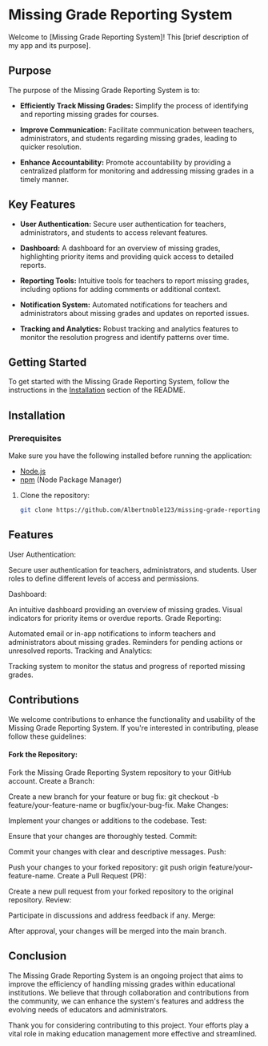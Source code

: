 # Missing Grade Reporting System

Welcome to [Missing Grade Reporting System]! This [brief description of my app and its purpose].


## Purpose

The purpose of the Missing Grade Reporting System is to:

- **Efficiently Track Missing Grades:** Simplify the process of identifying and reporting missing grades for courses.
  
- **Improve Communication:** Facilitate communication between teachers, administrators, and students regarding missing grades, leading to quicker resolution.

- **Enhance Accountability:** Promote accountability by providing a centralized platform for monitoring and addressing missing grades in a timely manner.

## Key Features

- **User Authentication:** Secure user authentication for teachers, administrators, and students to access relevant features.

- **Dashboard:** A dashboard for an overview of missing grades, highlighting priority items and providing quick access to detailed reports.

- **Reporting Tools:** Intuitive tools for teachers to report missing grades, including options for adding comments or additional context.

- **Notification System:** Automated notifications for teachers and administrators about missing grades and updates on reported issues.

- **Tracking and Analytics:** Robust tracking and analytics features to monitor the resolution progress and identify patterns over time.

## Getting Started

To get started with the Missing Grade Reporting System, follow the instructions in the [Installation](#installation) section of the README.

## Installation

### Prerequisites

Make sure you have the following installed before running the application:

- [Node.js](https://nodejs.org/)
- [npm](https://www.npmjs.com/) (Node Package Manager)

1. Clone the repository:

   ```bash
   git clone https://github.com/Albertnoble123/missing-grade-reporting-system.git


## Features

User Authentication:

Secure user authentication for teachers, administrators, and students.
User roles to define different levels of access and permissions.

Dashboard:

An intuitive dashboard providing an overview of missing grades.
Visual indicators for priority items or overdue reports.
Grade Reporting:

Automated email or in-app notifications to inform teachers and administrators about missing grades.
Reminders for pending actions or unresolved reports.
Tracking and Analytics:

Tracking system to monitor the status and progress of reported missing grades.


## Contributions
We welcome contributions to enhance the functionality and usability of the Missing Grade Reporting System. If you're interested in contributing, please follow these guidelines:

#### Fork the Repository:

Fork the Missing Grade Reporting System repository to your GitHub account.
Create a Branch:

Create a new branch for your feature or bug fix: git checkout -b feature/your-feature-name or bugfix/your-bug-fix.
Make Changes:

Implement your changes or additions to the codebase.
Test:

Ensure that your changes are thoroughly tested.
Commit:

Commit your changes with clear and descriptive messages.
Push:

Push your changes to your forked repository: git push origin feature/your-feature-name.
Create a Pull Request (PR):

Create a new pull request from your forked repository to the original repository.
Review:

Participate in discussions and address feedback if any.
Merge:

After approval, your changes will be merged into the main branch.

## Conclusion
The Missing Grade Reporting System is an ongoing project that aims to improve the efficiency of handling missing grades within educational institutions. We believe that through collaboration and contributions from the community, we can enhance the system's features and address the evolving needs of educators and administrators.

Thank you for considering contributing to this project. Your efforts play a vital role in making education management more effective and streamlined.